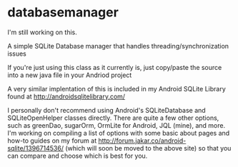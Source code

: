 databasemanager
===============

I'm still working on this.

A simple SQLite Database manager that handles threading/synchronization issues

If you're just using this class as it currently is, just copy/paste the source into a new java file in your Andriod project

A very similar implentation of this is included in my Android SQLite Library found at http://androidsqlitelibrary.com/

I personally don't recommend using Android's SQLiteDatabase and SQLiteOpenHelper classes directly. There are quite a few other options, such as greenDao, sugarOrm, OrmLite for Android, JQL (mine), and more. I'm working on compiling a list of options with some basic about pages and how-to guides on my forum at http://forum.jakar.co/android-sqlite/1396714536/ (which will soon be moved to the above site) so that you can compare and choose which is best for you.
